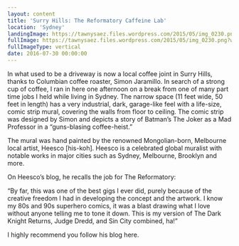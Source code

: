 ```yaml
---
layout: content
title: 'Surry Hills: The Reformatory Caffeine Lab'
location: 'Sydney'
landingImage: https://tawnysaez.files.wordpress.com/2015/05/img_0230.png?w=500&h=500&crop=1
fullImage: https://tawnysaez.files.wordpress.com/2015/05/img_0230.png?w=1000
fullImageType: vertical
date: 2016-07-30 00:00:00
---
```

In what used to be a driveway is now a local coffee joint in Surry Hills, thanks to Columbian coffee roaster, Simon Jaramillo. In search of a strong cup of coffee, I ran in here one afternoon on a break from one of many part time jobs I held while living in Sydney. The narrow space (11 feet wide, 50 feet in length) has a very industrial, dark, garage-like feel with a life-size, comic strip mural, covering the walls from floor to ceiling. The comic strip was designed by Simon and depicts a story of Batman’s The Joker as a Mad Professor in a “guns-blasing coffee-heist.”

The mural was hand painted by the renowned Mongolian-born, Melbourne local artist, Heesco [his-koh]. Heesco is a celebrated global muralist with notable works in major cities such as Sydney, Melbourne, Brooklyn and more.

On Heesco’s blog, he recalls the job for The Reformatory:

“By far, this was one of the best gigs I ever did, purely because of the creative freedom I had in developing the concept and the artwork. I know my 80s and 90s superhero comics, it was a blast drawing what I love without anyone telling me to tone it down. This is my version of The Dark Knight Returns, Judge Dredd, and Sin City combined, ha!”

I highly recommend you follow his blog here.